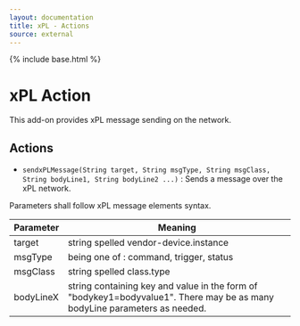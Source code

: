 ```yaml
---
layout: documentation
title: xPL - Actions
source: external
---
```

<!-- Attention authors: Do not edit directly. Please add your changes to the appropriate source repository -->

{% include base.html %}

# xPL Action

This add-on provides xPL message sending on the network.

## Actions

* `sendxPLMessage(String target, String msgType, String msgClass, String bodyLine1, String bodyLine2 ...)` : Sends a message over the xPL network. 

Parameters shall follow xPL message elements syntax.

| Parameter | Meaning |
|-----------|---------|
| target | string spelled vendor-device.instance |
| msgType | being one of : command, trigger, status |
| msgClass | string spelled class.type |
| bodyLineX | string containing key and value in the form of "bodykey1=bodyvalue1".  There may be as many bodyLine parameters as needed. |
